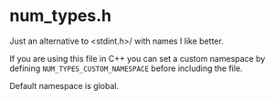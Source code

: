 # num_types.h

Just an alternative to <stdint.h>/<cstdint> with names I like better.

If you are using this file in C++ you can set a custom namespace by defining `NUM_TYPES_CUSTOM_NAMESPACE` before including the file.

Default namespace is global.